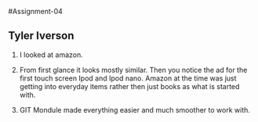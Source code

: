 #Assignment-04
## Tyler Iverson
1. I looked at amazon.
2. From first glance it looks mostly similar. Then you notice the ad for the first touch screen Ipod and Ipod nano. Amazon at the time was just getting into everyday items rather then just books as what is started with.

3. GIT Mondule made everything easier and much smoother to work with.
